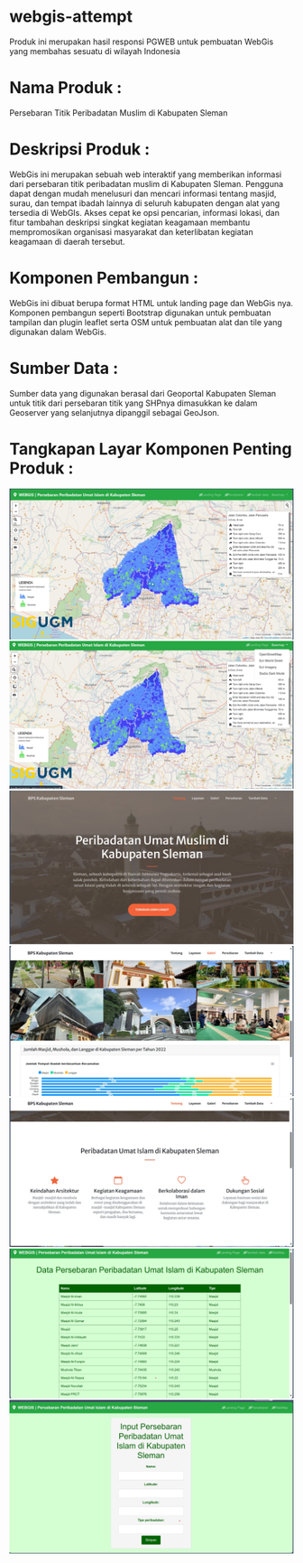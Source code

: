 # webgis-attempt

Produk ini merupakan hasil responsi PGWEB untuk pembuatan WebGis yang membahas sesuatu di wilayah Indonesia

# **Nama Produk :**
Persebaran Titik Peribadatan Muslim di Kabupaten Sleman

# **Deskripsi Produk :**
WebGis ini merupakan sebuah web interaktif yang memberikan informasi dari persebaran titik peribadatan muslim di Kabupaten Sleman. Pengguna dapat dengan mudah menelusuri dan mencari informasi tentang masjid, surau, dan tempat ibadah lainnya di seluruh kabupaten dengan alat yang tersedia di WebGIs. Akses cepat ke opsi pencarian, informasi lokasi, dan fitur tambahan deskripsi singkat kegiatan keagamaan membantu mempromosikan organisasi masyarakat dan keterlibatan kegiatan keagamaan di daerah tersebut.

# **Komponen Pembangun :**
WebGis ini dibuat berupa format HTML untuk landing page dan WebGis nya. Komponen pembangun seperti Bootstrap digunakan untuk pembuatan tampilan dan plugin leaflet serta OSM untuk pembuatan alat dan tile yang digunakan dalam WebGis.

# **Sumber Data :** 
Sumber data yang digunakan berasal dari Geoportal Kabupaten Sleman untuk titik dari persebaran titik yang SHPnya dimasukkan ke dalam Geoserver yang selanjutnya dipanggil sebagai GeoJson.

# **Tangkapan Layar Komponen Penting Produk :** 

<img src = "assets/img/sswebgis.jpg" alt= "WebGis" />
<img src = "assets/img/sswebgis2.jpg" alt= "WebGis" />
<img src = "assets/img/ss-landing1.jpg" alt = "Landing page" />
<img src = "assets/img/ss-landing2.jpg" alt = "Landing page" />
<img src = "assets/img/ss-landing3.jpg" alt = "Landing page" />
<img src = "assets/img/ss-persebaran.jpg" alt = "Titik persebaran" />
<img src = "assets/img/ss-input.jpg" alt = "Form input" />

